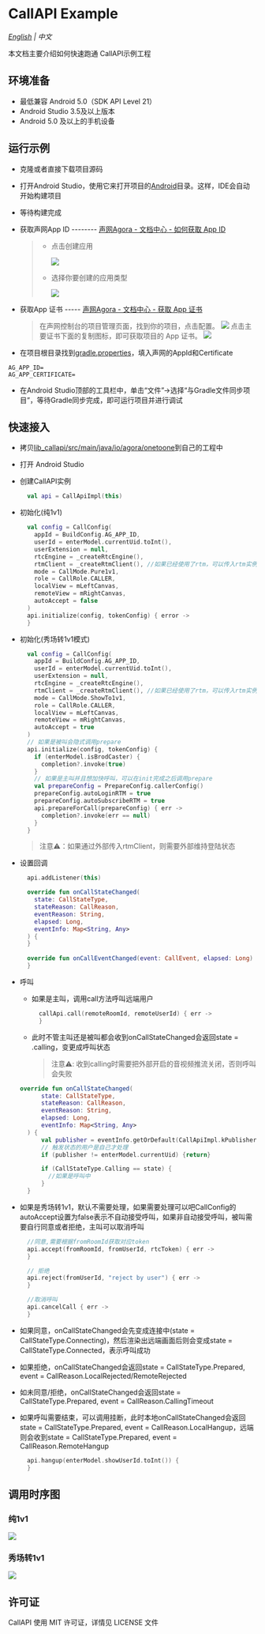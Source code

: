 # CallAPI Example

*[English](README.md) | 中文*

本文档主要介绍如何快速跑通 CallAPI示例工程

## 环境准备
- 最低兼容 Android 5.0（SDK API Level 21）
- Android Studio 3.5及以上版本
- Android 5.0 及以上的手机设备

## 运行示例

- 克隆或者直接下载项目源码  
- 打开Android Studio，使用它来打开项目的[Android](../Android)目录。这样，IDE会自动开始构建项目
- 等待构建完成

- 获取声网App ID -------- [声网Agora - 文档中心 - 如何获取 App ID](https://docs.agora.io/cn/Agora%20Platform/get_appid_token?platform=All%20Platforms#%E8%8E%B7%E5%8F%96-app-id)
  
  > - 点击创建应用
  >   
  >   ![](https://accktvpic.oss-cn-beijing.aliyuncs.com/pic/github_readme/create_app_1.jpg)
  > 
  > - 选择你要创建的应用类型
  >   
  >   ![](https://accktvpic.oss-cn-beijing.aliyuncs.com/pic/github_readme/create_app_2.jpg)
  > 

- 获取App 证书 ----- [声网Agora - 文档中心 - 获取 App 证书](https://docs.agora.io/cn/Agora%20Platform/get_appid_token?platform=All%20Platforms#%E8%8E%B7%E5%8F%96-app-%E8%AF%81%E4%B9%A6)
  
  > 在声网控制台的项目管理页面，找到你的项目，点击配置。
  > ![](https://fullapp.oss-cn-beijing.aliyuncs.com/scenario_api/callapi/config/1641871111769.png)
  > 点击主要证书下面的复制图标，即可获取项目的 App 证书。
  > ![](https://fullapp.oss-cn-beijing.aliyuncs.com/scenario_api/callapi/config/1637637672988.png)
- 在项目根目录找到[gradle.properties](gradle.properties)，填入声网的AppId和Certificate
```
AG_APP_ID=
AG_APP_CERTIFICATE=
```
- 在Android Studio顶部的工具栏中，单击“文件”->选择“与Gradle文件同步项目”，等待Gradle同步完成，即可运行项目并进行调试
  
## 快速接入
- 拷贝[lib_callapi/src/main/java/io/agora/onetoone](lib_callapi/src/main/java/io/agora/onetoone)到自己的工程中
- 打开 Android Studio
- 创建CallAPI实例
  ```kotlin
    val api = CallApiImpl(this)
  ```
- 初始化(纯1v1)
  ```kotlin
    val config = CallConfig(
      appId = BuildConfig.AG_APP_ID,
      userId = enterModel.currentUid.toInt(),
      userExtension = null,
      rtcEngine = _createRtcEngine(),
      rtmClient = _createRtmClient(), //如果已经使用了rtm，可以传入rtm实例，否则可以设置为nil
      mode = CallMode.Pure1v1,
      role = CallRole.CALLER,
      localView = mLeftCanvas,
      remoteView = mRightCanvas,
      autoAccept = false
    )
    api.initialize(config, tokenConfig) { error ->
    }
  ```
- 初始化(秀场转1v1模式)
  ```kotlin
    val config = CallConfig(
      appId = BuildConfig.AG_APP_ID,
      userId = enterModel.currentUid.toInt(),
      userExtension = null,
      rtcEngine = _createRtcEngine(),
      rtmClient = _createRtmClient(), //如果已经使用了rtm，可以传入rtm实例，否则可以设置为nil
      mode = CallMode.ShowTo1v1,
      role = CallRole.CALLER,
      localView = mLeftCanvas,
      remoteView = mRightCanvas,
      autoAccept = true
    )
    // 如果是被叫会隐式调用prepare
    api.initialize(config, tokenConfig) {
      if (enterModel.isBrodCaster) {
        completion?.invoke(true)
      }
      // 如果是主叫并且想加快呼叫，可以在init完成之后调用prepare
      val prepareConfig = PrepareConfig.callerConfig()
      prepareConfig.autoLoginRTM = true
      prepareConfig.autoSubscribeRTM = true
      api.prepareForCall(prepareConfig) { err ->
        completion?.invoke(err == null)
      }
    }
  ```
  >注意⚠️：如果通过外部传入rtmClient，则需要外部维持登陆状态

- 设置回调
  ```kotlin
    api.addListener(this)

    override fun onCallStateChanged(
      state: CallStateType,
      stateReason: CallReason,
      eventReason: String,
      elapsed: Long,
      eventInfo: Map<String, Any>
    ) {
    }
    
    override fun onCallEventChanged(event: CallEvent, elapsed: Long) {
    }
  
  ```
- 呼叫
  - 如果是主叫，调用call方法呼叫远端用户  
    ```kotlin
      callApi.call(remoteRoomId, remoteUserId) { err ->
      }
    ```
    
  - 此时不管主叫还是被叫都会收到onCallStateChanged会返回state = .calling，变更成呼叫状态
    > 注意⚠️: 收到calling时需要把外部开启的音视频推流关闭，否则呼叫会失败  

  ```kotlin
  override fun onCallStateChanged(
        state: CallStateType,
        stateReason: CallReason,
        eventReason: String,
        elapsed: Long,
        eventInfo: Map<String, Any>
    ) {
        val publisher = eventInfo.getOrDefault(CallApiImpl.kPublisher, enterModel.currentUid)
        // 触发状态的用户是自己才处理
        if (publisher != enterModel.currentUid) {return}

        if (CallStateType.Calling == state) {
          //如果是呼叫中
        }
    }
  ```

- 如果是秀场转1v1，默认不需要处理，如果需要处理可以吧CallConfig的autoAccept设置为false表示不自动接受呼叫，如果非自动接受呼叫，被叫需要自行同意或者拒绝，主叫可以取消呼叫
  ```kotlin
    //同意,需要根据fromRoomId获取对应token
    api.accept(fromRoomId, fromUserId, rtcToken) { err ->
    }

    // 拒绝
    api.reject(fromUserId, "reject by user") { err ->
    }

    //取消呼叫
    api.cancelCall { err ->
    }
  ```
- 如果同意，onCallStateChanged会先变成连接中(state = CallStateType.Connecting)，然后渲染出远端画面后则会变成state = CallStateType.Connected，表示呼叫成功
- 如果拒绝，onCallStateChanged会返回state = CallStateType.Prepared, event = CallReason.LocalRejected/RemoteRejected
- 如未同意/拒绝，onCallStateChanged会返回state = CallStateType.Prepared, event = CallReason.CallingTimeout
- 如果呼叫需要结束，可以调用挂断，此时本地onCallStateChanged会返回state = CallStateType.Prepared, event = CallReason.LocalHangup，远端则会收到state = CallStateType.Prepared, event = CallReason.RemoteHangup
  ```kotlin
    api.hangup(enterModel.showUserId.toInt()) {
    }
  ```

## 调用时序图
### 纯1v1
![](https://fullapp.oss-cn-beijing.aliyuncs.com/scenario_api/callapi/diagram/sequence_pure1v1.zh.png)

### 秀场转1v1
![](https://fullapp.oss-cn-beijing.aliyuncs.com/scenario_api/callapi/diagram/sequence_pure1v1.zh.png)
## 许可证

CallAPI 使用 MIT 许可证，详情见 LICENSE 文件

